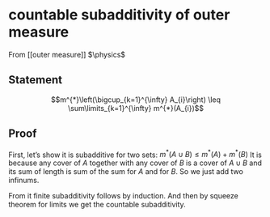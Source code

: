 # countable subadditivity of outer measure
From [[outer measure]]
$\physics$
## Statement
$$m^{*}\left(\bigcup_{k=1}^{\infty} A_{i}\right) \leq \sum\limits_{k=1}^{\infty} m^{*}(A_{i})$$

## Proof
First, let’s show it is subadditive for two sets: $m^{*}(A \cup B) \leq m^{*}(A) + m^{*}(B)$
It is because any cover of $A$ together with any cover of $B$ is a cover of $A \cup B$ and its sum of length is sum of the sum for $A$ and for $B$. So we just add two infinums.

From it finite subadditivity follows by induction. And then by squeeze theorem for limits we get the countable subadditivity.